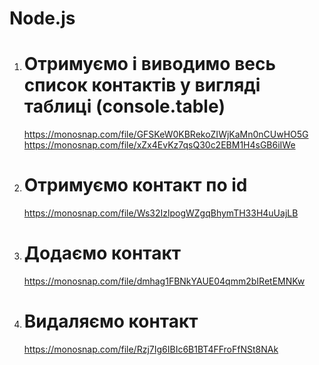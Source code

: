 # Node.js

1.  # Отримуємо і виводимо весь список контактів у вигляді таблиці (console.table)
    https://monosnap.com/file/GFSKeW0KBRekoZIWjKaMn0nCUwHO5G
    https://monosnap.com/file/xZx4EvKz7qsQ30c2EBM1H4sGB6iIWe
2.  # Отримуємо контакт по id
    https://monosnap.com/file/Ws32IzlpogWZgqBhymTH33H4uUajLB
3.  # Додаємо контакт

    https://monosnap.com/file/dmhag1FBNkYAUE04qmm2bIRetEMNKw

4.  # Видаляємо контакт
    https://monosnap.com/file/Rzj7Ig6IBIc6B1BT4FFroFfNSt8NAk
